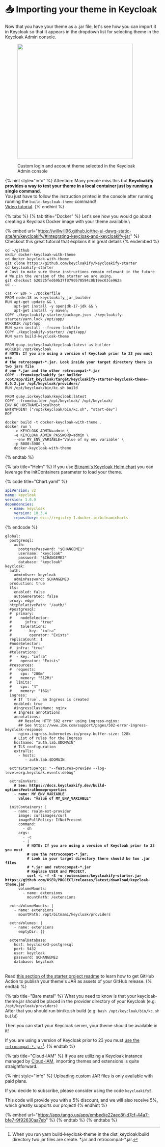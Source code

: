 # 📥 Importing your theme in Keycloak

Now that you have your theme as a .jar file, let's see how you can import it in Keycloak so that it appears in the dropdown list for selecting theme in the Keycloak Admin console. &#x20;

<figure><img src=".gitbook/assets/image (16).png" alt="" width="375"><figcaption><p>Custom login and account theme selected in the Keycloak Admin console</p></figcaption></figure>



{% hint style="info" %}
Attention: Many people miss this but **Keycloakify provides a way to test your theme in a local container just by running a single command**.  \
You just have to follow the instruction printed in the console after running running the `build-keycloak-theme` command!  \
[Video tutorial](https://www.youtube.com/watch?v=WMyGZNHQkjU).
{% endhint %}

{% tabs %}
{% tab title="Docker" %}
Let's see how you would go about creating a Keycloak Docker image with your theme available.\


{% embed url="https://willwill96.github.io/the-ui-dawg-static-site/en/keycloakify/#integrating-keycloak-and-keycloakify-jar" %}
Checkout this great tutorial that explains it in great details
{% endembed %}

<pre class="language-bash"><code class="lang-bash">cd ~/github
mkdir docker-keycloak-with-theme
cd docker-keycloak-with-theme
git clone https://github.com/keycloakify/keycloakify-starter
cd keycloakify-starter
# Just to make sure these instructions remain relevant in the future
# We pin the version of the starter we are using.  
git checkout 620525fed69b37f8790570594c0b19ec03ce962a
cd ..

cat &#x3C;&#x3C; EOF > ./Dockerfile
FROM node:18 as keycloakify_jar_builder
RUN apt-get update &#x26;&#x26; \
    apt-get install -y openjdk-17-jdk &#x26;&#x26; \
    apt-get install -y maven;
COPY ./keycloakify-starter/package.json ./keycloakify-starter/yarn.lock /opt/app/
WORKDIR /opt/app
RUN yarn install --frozen-lockfile
COPY ./keycloakify-starter/ /opt/app/
RUN yarn build-keycloak-theme

FROM quay.io/keycloak/keycloak:latest as builder
WORKDIR /opt/keycloak
<strong># NOTE: If you are using a version of Keycloak prior to 23 you must use 
</strong><strong># the retrocompat-*.jar. Look inside your target directory there is two jars file
</strong><strong># one *.jar and the other retrocompat-*.jar
</strong><strong>COPY --from=keycloakify_jar_builder /opt/app/dist_keycloak/target/keycloakify-starter-keycloak-theme-6.0.2.jar /opt/keycloak/providers/
</strong>RUN /opt/keycloak/bin/kc.sh build

FROM quay.io/keycloak/keycloak:latest
COPY --from=builder /opt/keycloak/ /opt/keycloak/
ENV KC_HOSTNAME=localhost
ENTRYPOINT ["/opt/keycloak/bin/kc.sh", "start-dev"]
EOF

docker build -t docker-keycloak-with-theme .
docker run \
    -e KEYCLOAK_ADMIN=admin \
    -e KEYCLOAK_ADMIN_PASSWORD=admin \
    --env MY_ENV_VARIABLE='Value of my env variable' \
    -p 8080:8080 \
    docker-keycloak-with-theme
</code></pre>
{% endtab %}

{% tab title="Helm" %}
If you use [Bitnami's Keycloak Helm chart](https://github.com/bitnami/charts/tree/main/bitnami/keycloak) you can leverage the initContainers parameter to load your theme. &#x20;

{% code title="Chart.yaml" %}
```yaml
apiVersion: v2
name: keycloak
version: 1.0.0
dependencies:
  - name: keycloak
    version: 18.3.4
    repository: oci://registry-1.docker.io/bitnamicharts
```
{% endcode %}

<pre class="language-yaml" data-title="values.yaml"><code class="lang-yaml">global:
  postgresql:
    auth:
      postgresPassword: "$CHANGEME1"
      username: "keycloak"
      password: "$CHANGEME2"
      database: "keycloak"
keycloak:
  auth:
    adminUser: keycloak
    adminPassword: $CHANGEME3
  production: true
  tls: 
    enabled: false 
    autoGenerated: false
  proxy: edge
  httpRelativePath: "/auth/"
  #postgresql:
  #  primary:
  #    nodeSelector:
  #      infra: "true"
  #    tolerations:
  #      - key: "infra"
  #        operator: "Exists"
  replicaCount: 1
  #nodeSelector:
  #  infra: "true"
  #tolerations:
  #  - key: "infra"
  #    operator: "Exists"
  #resources:
  #  requests:
  #    cpu: "200m"
  #    memory: "512Mi"
  #  limits:
  #    cpu: "4"
  #    memory: "16Gi"
  ingress:
    # If `true`, an Ingress is created
    enabled: true
    #ingressClassName: nginx
    # Ingress annotations
    annotations:
      ## Resolve HTTP 502 error using ingress-nginx:
      ## See https://www.ibm.com/support/pages/502-error-ingress-keycloak-response
      nginx.ingress.kubernetes.io/proxy-buffer-size: 128k
    # List of rules for the Ingress
    hostname: "auth.lab.$DOMAIN"
    # TLS configuration
    extraTls:
      - hosts:
         - auth.lab.$DOMAIN
  
  extraStartupArgs: "--features=preview --log-level=org.keycloak.events:debug"

  extraEnvVars: 
<strong>    # See: https://docs.keycloakify.dev/build-options#extrathemeproperties
</strong><strong>    - name: MY_ENV_VARIABLE
</strong><strong>      value: "value of MY_ENV_VARIABLE"
</strong>
  initContainers: |
    - name: realm-ext-provider
      image: curlimages/curl
      imagePullPolicy: IfNotPresent
      command:
        - sh
      args:
        - -c
        - |
<strong>          # NOTE: If you are using a version of Keycloak prior to 23 you must 
</strong><strong>          # use the retrocompat-*.jar.
</strong><strong>          # Look in your target directory there should be two .jar files 
</strong><strong>          # *.jar and retrocompat-*.jar
</strong><strong>          # Replace USER and PROJECT.    
</strong><strong>          curl -L -f -S -o /extensions/keycloakify-starter.jar https://github.com/USER/PROJECT/releases/latest/download/keycloak-theme.jar
</strong>      volumeMounts:
        - name: extensions
          mountPath: /extensions

  extraVolumeMounts: |
    - name: extensions
      mountPath: /opt/bitnami/keycloak/providers

  extraVolumes: |
    - name: extensions
      emptyDir: {}

  externalDatabase:
    host: keycloakv3-postgresql
    port: 5432
    user: keycloak
    password: $CHANGEME2
    database: keycloak
</code></pre>

&#x20;\
Read [this section of the starter project readme](https://github.com/keycloakify/keycloakify-starter?tab=readme-ov-file#the-ci-workflow) to learn how to get GitHub Action to publish your theme's JAR as assets of your GitHub release.
{% endtab %}

{% tab title="Bare metal" %}
What you need to know is that your keycloak-theme.jar should be placed in the provider directory of your Keycloak (e.g: `/opt/keycloak/providers)`\
After that you should run bin/kc.sh build (e.g: `bash /opt/keycloak/bin/kc.sh build`)

Then you can start your Keycloak server, your theme should be available in it!&#x20;

If you are using a version of Keycloak prior to 23 you must [use the `retrocompat-*.jar`](#user-content-fn-1)[^1].&#x20;
{% endtab %}

{% tab title="Cloud-IAM" %}
If you are utilizing a Keycloak instance managed by [Cloud-IAM](https://cloud-iam.com/?mtm\_campaign=keycloakify-deal\&mtm\_source=keycloakify-doc-header), importing themes and extensions is quite straightforward.

{% hint style="info" %}
Uploading custom JAR files is only available with paid plans.&#x20;

If you decide to subscribe, please consider using the code `keycloakify5`.&#x20;

This code will provide you with a 5% discount, and we will also receive 5%, which greatly supports our project!
{% endhint %}

{% embed url="https://app.tango.us/app/embed/e22aec8f-d7cf-44a7-bfe7-9f92630aa7eb" %}
{% endtab %}
{% endtabs %}



[^1]: When you run yarn build-keycloak-theme in the dist\_keycloak/build directory two jar files are create. \*.jar and retrocompat-\*.jar.
